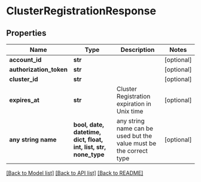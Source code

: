 # ClusterRegistrationResponse


## Properties
Name | Type | Description | Notes
------------ | ------------- | ------------- | -------------
**account_id** | **str** |  | [optional] 
**authorization_token** | **str** |  | [optional] 
**cluster_id** | **str** |  | [optional] 
**expires_at** | **str** | Cluster Registration expiration in Unix time | [optional] 
**any string name** | **bool, date, datetime, dict, float, int, list, str, none_type** | any string name can be used but the value must be the correct type | [optional]

[[Back to Model list]](../README.md#documentation-for-models) [[Back to API list]](../README.md#documentation-for-api-endpoints) [[Back to README]](../README.md)


